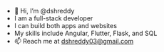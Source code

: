- 👋 Hi, I’m @dshreddy
- I am a full-stack developer
- I can build both apps and websites
- My skills include Angular, Flutter, Flask, and SQL
- 📫 Reach me at dshreddy03@gmail.com

<!---
dshreddy/dshreddy is a ✨ special ✨ repository because its `README.md` (this file) appears on your GitHub profile.
You can click the Preview link to take a look at your changes.
--->
